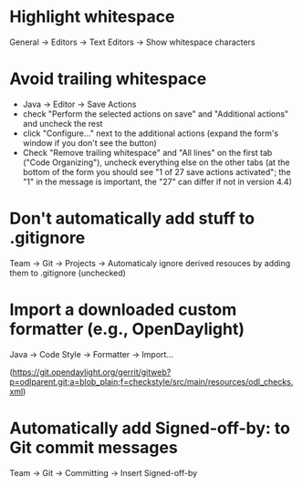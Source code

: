 # Highlight whitespace

General -> Editors -> Text Editors -> Show whitespace characters

# Avoid trailing whitespace

  * Java -> Editor -> Save Actions
  * check "Perform the selected actions on save" and "Additional actions" and
    uncheck the rest
  * click "Configure..." next to the additional actions (expand the form's
    window if you don't see the button)
  * Check "Remove trailing whitespace" and "All lines" on the first tab ("Code
    Organizing"), uncheck everything else on the other tabs (at the bottom of
    the form you should see "1 of 27 save actions activated"; the "1" in the
    message is important, the "27" can differ if not in version 4.4)

# Don't automatically add stuff to .gitignore

Team -> Git -> Projects -> Automaticaly ignore derived resouces by adding them
to .gitignore (unchecked)

# Import a downloaded custom formatter (e.g., OpenDaylight)

Java -> Code Style -> Formatter -> Import...

(https://git.opendaylight.org/gerrit/gitweb?p=odlparent.git;a=blob_plain;f=checkstyle/src/main/resources/odl_checks.xml)

# Automatically add Signed-off-by: to Git commit messages

Team -> Git -> Committing -> Insert Signed-off-by
